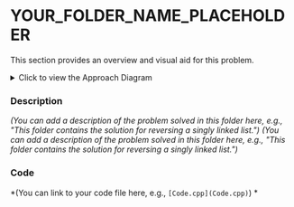 # YOUR_FOLDER_NAME_PLACEHOLDER

This section provides an overview and visual aid for this problem.

<details>
<summary>Click to view the Approach Diagram</summary>
<br/>
![Approach Diagram](image/approach.png)
</details>

### Description

*(You can add a description of the problem solved in this folder here, e.g., "This folder contains the solution for reversing a singly linked list.")*
*(You can add a description of the problem solved in this folder here, e.g., "This folder contains the solution for reversing a singly linked list.")*

### Code

*(You can link to your code file here, e.g., `[Code.cpp](Code.cpp)`) *